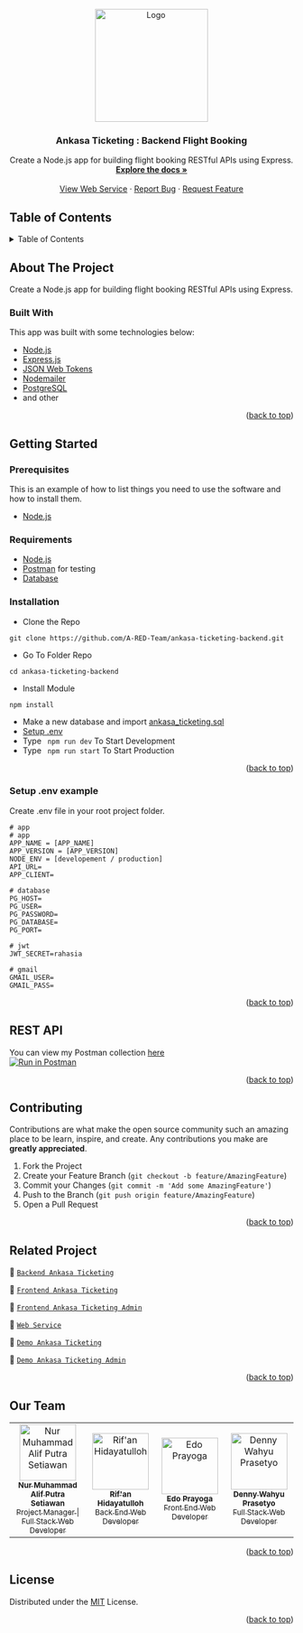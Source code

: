 <div id="top"></div>

<!-- PROJECT LOGO -->
<br />
<div align="center">
  <a href="https://github.com/A-RED-Team/ankasa-ticketing-backend">
    <img src="https://lh3.googleusercontent.com/d/1j1a09gdu6PaysgD-U4teBGLPuDqN81zA" alt="Logo" width="200px">
  </a>

  <h3 align="center">Ankasa Ticketing : Backend Flight Booking</h3>

  <p align="center">
    Create a Node.js app for building flight booking RESTful APIs using Express.
    <br />
    <a href="#table-of-contents"><strong>Explore the docs »</strong></a>
    <br />
    <br />
    <a href="https://ankasa-ticketing-app.herokuapp.com/">View Web Service</a>
    ·
    <a href="https://github.com/A-RED-Team/ankasa-ticketing-backend/issues">Report Bug</a>
    ·
    <a href="https://github.com/A-RED-Team/ankasa-ticketing-backend/issues">Request Feature</a>
  </p>
</div>

<!-- TABLE OF CONTENTS -->

## Table of Contents

<details>
  <summary>Table of Contents</summary>
  <ol>
    <li>
      <a href="#about-the-project">About The Project</a>
      <ul>
        <li><a href="#built-with">Built With</a></li>
      </ul>
    </li>
    <li>
      <a href="#getting-started">Getting Started</a>
      <ul>
        <li><a href="#prerequisites">Prerequisites</a></li>
        <li><a href="#requirements">Requirements</a></li>
        <li><a href="#installation">Installation</a></li>
        <li><a href="#setup-env-example">Setup .env example</a></li>
      </ul>
    </li>
    <li><a href="#rest-api">REST API</a></li>
    <li><a href="#contributing">Contributing</a></li>
    <li><a href="#related-project">Related Project</a></li>
    <li><a href="#contributing">Contributing</a></li>
    <li><a href="#our-team">Our Team</a></li>
    <li><a href="#license">License</a></li>
  </ol>
</details>

<!-- ABOUT THE PROJECT -->

## About The Project

Create a Node.js app for building flight booking RESTful APIs using Express.

### Built With

This app was built with some technologies below:

- [Node.js](https://nodejs.org/en/)
- [Express.js](https://expressjs.com/)
- [JSON Web Tokens](https://jwt.io/)
- [Nodemailer](https://nodemailer.com/about/)
- [PostgreSQL](https://www.postgresql.org/)
- and other

<p align="right">(<a href="#top">back to top</a>)</p>

<!-- GETTING STARTED -->

## Getting Started

### Prerequisites

This is an example of how to list things you need to use the software and how to install them.

- [Node.js](https://nodejs.org/en/download/)

### Requirements

- [Node.js](https://nodejs.org/en/)
- [Postman](https://www.getpostman.com/) for testing
- [Database](./blanja.sql)

### Installation

- Clone the Repo

```
git clone https://github.com/A-RED-Team/ankasa-ticketing-backend.git
```

- Go To Folder Repo

```
cd ankasa-ticketing-backend
```

- Install Module

```
npm install
```

- Make a new database and import [ankasa_ticketing.sql](./blanja.sql)
- <a href="#setup-env-example">Setup .env</a>
- Type ` npm run dev` To Start Development
- Type ` npm run start` To Start Production

<p align="right">(<a href="#top">back to top</a>)</p>

### Setup .env example

Create .env file in your root project folder.

```env
# app
# app
APP_NAME = [APP_NAME]
APP_VERSION = [APP_VERSION]
NODE_ENV = [developement / production]
API_URL=
APP_CLIENT=

# database
PG_HOST=
PG_USER=
PG_PASSWORD=
PG_DATABASE=
PG_PORT=

# jwt
JWT_SECRET=rahasia

# gmail
GMAIL_USER=
GMAIL_PASS=
```

<p align="right">(<a href="#top">back to top</a>)</p>

## REST API

You can view my Postman collection [here](https://www.postman.com/warped-shadow-374852/workspace/flight-booking/overview)
</br>
[![Run in Postman](https://run.pstmn.io/button.svg)](https://app.getpostman.com/run-collection/19659051-06b2ef16-3542-41cc-85b9-1efb3bb1896b?action=collection%2Ffork&collection-url=entityId%3D19659051-06b2ef16-3542-41cc-85b9-1efb3bb1896b%26entityType%3Dcollection%26workspaceId%3Dae28e44f-f39b-4dc3-b3e1-9675d531d1db#?env%5BProduction%5D=W3sia2V5IjoicHJvZCIsInZhbHVlIjoiaHR0cHM6Ly9hbmthc2EtdGlja2V0aW5nLWFwcC5oZXJva3VhcHAuY29tLyIsImVuYWJsZWQiOnRydWUsInR5cGUiOiJkZWZhdWx0Iiwic2Vzc2lvblZhbHVlIjoiaHR0cHM6Ly9hbmthc2EtdGlja2V0aW5nLWFwcC5oZXJva3VhcHAuY29tLyIsInNlc3Npb25JbmRleCI6MH1d)

<p align="right">(<a href="#top">back to top</a>)</p>

<!-- CONTRIBUTING -->

## Contributing

Contributions are what make the open source community such an amazing place to be learn, inspire, and create. Any contributions you make are **greatly appreciated**.

1. Fork the Project
2. Create your Feature Branch (`git checkout -b feature/AmazingFeature`)
3. Commit your Changes (`git commit -m 'Add some AmazingFeature'`)
4. Push to the Branch (`git push origin feature/AmazingFeature`)
5. Open a Pull Request

<p align="right">(<a href="#top">back to top</a>)</p>

## Related Project

:rocket: [`Backend Ankasa Ticketing`](https://github.com/A-RED-Team/ankasa-ticketing-backend)

:rocket: [`Frontend Ankasa Ticketing`](https://github.com/A-RED-Team/ankasa-ticketing-frontend)

:rocket: [`Frontend Ankasa Ticketing Admin`](https://github.com/A-RED-Team/ankasa-ticketing-admin)

:rocket: [`Web Service`](https://ankasa-ticketing-app.herokuapp.com/)

:rocket: [`Demo Ankasa Ticketing`](https://bit.ly/ankasa-ticketing-app)

:rocket: [`Demo Ankasa Ticketing Admin`](https://ankasa-ticketing-admin.netlify.app/)

<p align="right">(<a href="#top">back to top</a>)</p>

## Our Team

<center>
  <table>
    <tr>
      <td align="center">
        <a href="https://github.com/altrawan">
          <img width="100" src="https://avatars.githubusercontent.com/u/39686865?v=4" alt="Nur Muhammad Alif Putra Setiawan"><br/>
          <sub><b>Nur Muhammad Alif Putra Setiawan</b></sub> <br/>
          <sub>Project Manager | Full Stack Web Developer</sub>
        </a>
      </td>
      <td align="center">
        <a href="https://github.com/rifanhidayatulloh">
          <img width="100" src="https://avatars.githubusercontent.com/u/87940197?v=4" alt="Rif'an Hidayatulloh"><br/>
          <sub><b>Rif'an Hidayatulloh</b></sub> <br/>
          <sub>Back End Web Developer</sub>
        </a>
      </td>
      <td align="center">
        <a href="https://github.com/edoprayoga1999">
          <img width="100" src="https://avatars.githubusercontent.com/u/101086199?v=4" alt="Edo Prayoga"><br/>
          <sub><b>Edo Prayoga</b></sub> <br/>
          <sub>Front End Web Developer</sub>
        </a>
      </td>
      <td align="center">
        <a href="https://github.com/janexmgd">
          <img width="100" src="https://avatars.githubusercontent.com/u/43938494?v=4" alt="Denny Wahyu Prasetyo"><br/>
          <sub><b>Denny Wahyu Prasetyo</b></sub> <br/>
          <sub>Full Stack Web Developer</sub>
        </a>
      </td>
    </tr>
  </table>
</center>

<p align="right">(<a href="#top">back to top</a>)</p>

## License

Distributed under the [MIT](/LICENSE) License.

<p align="right">(<a href="#top">back to top</a>)</p>
